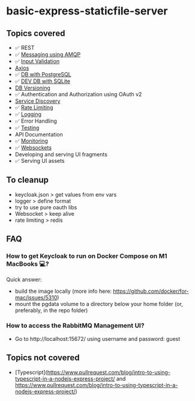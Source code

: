 # basic-express-staticfile-server

## Topics covered

- ✅ REST
- ✅ [Messaging using AMQP](https://www.npmjs.com/package/amqplib)
- ✅ [Input Validation](https://express-validator.github.io/docs/)
- [Axios](https://blog.openreplay.com/fetch-vs-axios-which-is-the-best-library-for-making-http-requests)
- ✅ [DB with PostgreSQL](https://typeorm.io/#/)
- ✅ [DEV DB with SQLite](https://typeorm.io/#/)
- [DB Versioning](https://typeorm.io/#/migrations)
- ✅ Authentication and Authorization using OAuth v2
- [Service Discovery](https://github.com/jquatier/eureka-js-client)
- ✅ [Rate Limiting](https://github.com/animir/node-rate-limiter-flexible/wiki/Express-Middleware)
- ✅ [Logging](https://geshan.com.np/blog/2021/01/nodejs-logging-library/)
- ✅ Error Handling
- ✅ [Testing](https://dev.to/nedsoft/testing-nodejs-express-api-with-jest-and-supertest-1km6)
- API Documentation
- ✅ [Monitoring](https://stackabuse.com/nodejs-application-monitoring-with-prometheus-and-grafana)
- ✅ [Websockets](https://www.npmjs.com/package/ws)
- Developing and serving UI fragments
- ✅ Serving UI assets

## To cleanup

- keycloak.json > get values from env vars
- logger > define format
- try to use pure oauth libs
- Websocket > keep alive
- rate limiting > redis

## FAQ

### How to get Keycloak to run on Docker Compose on M1 MacBooks 💻?

Quick answer:

- build the image locally (more info here: https://github.com/docker/for-mac/issues/5310)
- mount the pgdata volume to a directory below your home folder (or, preferably, in the repo folder)

### How to access the RabbitMQ Management UI?

- Go to http://localhost:15672/ using username and password: guest

## Topics not covered

- [Typescript](https://www.pullrequest.com/blog/intro-to-using-typescript-in-a-nodejs-express-project/ and https://www.pullrequest.com/blog/intro-to-using-typescript-in-a-nodejs-express-project/)
